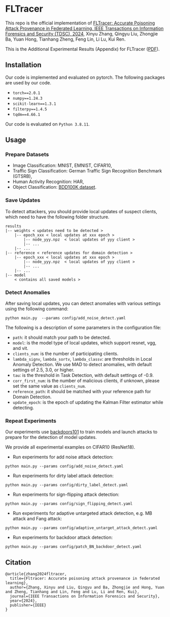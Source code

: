 # FLTracer
This repo is the official implementation of [FLTracer: Accurate Poisoning Attack Provenance in Federated Learning, IEEE Transactions on Information Forensics and Security (TDSC), 2024](https://ieeexplore.ieee.org/abstract/document/10549523), Xinyu Zhang, Qingyu Liu, Zhongjie Ba, Yuan Hong, Tianhang Zheng, Feng Lin, Li Lu, Kui Ren.

This is the Additional Experimental Results (Appendix) for FLTracer ([PDF](https://github.com/Eyr3/FLTracer/blob/main/FLTracer_appendix.pdf)).


## Installation
Our code is implemented and evaluated on pytorch. The following packages are used by our code.

- `torch==2.0.1`
- `numpy==1.24.3`
- `scikit-learn==1.3.1`
- `filterpy==1.4.5`
- `tqdm==4.66.1`

Our code is evaluated on `Python 3.8.11`.


## Usage
### Prepare Datasets
- Image Classification: MNIST, EMNIST, CIFAR10,
- Traffic Sign Classification: German Traffic Sign Recognition Benchmark (GTSRB),
- Human Activity Recognition: HAR,
- Object Classification: [BDD100K dataset](https://www.vis.xyz/bdd100k/).


### Save Updates
To detect attackers, you should provide local updates of suspect clients, which need to have the following folder structure. 
```Shell
results
|-- weights < updates need to be detected >
    |-- epoch_xxx < local updates at xxx epoch >
        |-- node_yyy.npz  < local updates of yyy client >
        |-- ...
    |-- ...
|-- reference < reference updates for domain detection >
    |-- epoch_xxx < local updates at xxx epoch >
        |-- node_yyy.npz  < local updates of yyy client >
        |-- ...
    |-- ...
|-- model
    < contains all saved models >
```


### Detect Anomalies
After saving local updates, you can detect anomalies with various settings using the following command:

```
python main.py  --params config/add_noise_detect.yaml
```
The following is a description of some parameters in the configuration file:
- `path`: it should match your path to be detected.
- `model`: is the model type of local updates, which support resnet, vgg, and vit.
- `clients_num`: is the number of participating clients.
- `lambda_signv`, `lambda_sortv`, `lambda_classv`: are thresholds in Local Anomaly Detection. We use MAD to detect anomalies, with default settings of 2.5, 3.0, or higher.
- `tau`: is the threshold in Task Detection, with default settings of -0.9.
- `corr_first_num`: is the number of malicious clients, if unknown, please set the same value as `clients_num`.
- `reference_path`: it should be matched with your reference path for Domain Detection. 
- `update_epoch`: is the epoch of updating the Kalman Filter estimator while detecting.


### Repeat Experiments

Our experiments use [backdoors101](https://github.com/ebagdasa/backdoors101) to train models and launch attacks to prepare for the detection of model updates.

We provide all experimental examples on CIFAR10 (ResNet18).

- Run experiments for add noise attack detection:

```
python main.py --params config/add_noise_detect.yaml
```

- Run experiments for dirty label attack detection:

```
python main.py --params config/dirty_label_detect.yaml
```

- Run experiments for sign-flipping attack detection:

```
python main.py --params config/sign_flipping_detect.yaml
```

- Run experiments for adaptive untargeted attack detection, e.g. MB attack and Fang attack:

```
python main.py --params config/adaptive_untarget_attack_detect.yaml
```

- Run experiments for backdoor attack detection:

```
python main.py --params config/patch_BN_backdoor_detect.yaml
```


## Citation
```
@article{zhang2024fltracer,
  title={Fltracer: Accurate poisoning attack provenance in federated learning},
  author={Zhang, Xinyu and Liu, Qingyu and Ba, Zhongjie and Hong, Yuan and Zheng, Tianhang and Lin, Feng and Lu, Li and Ren, Kui},
  journal={IEEE Transactions on Information Forensics and Security},
  year={2024},
  publisher={IEEE}
}
```


